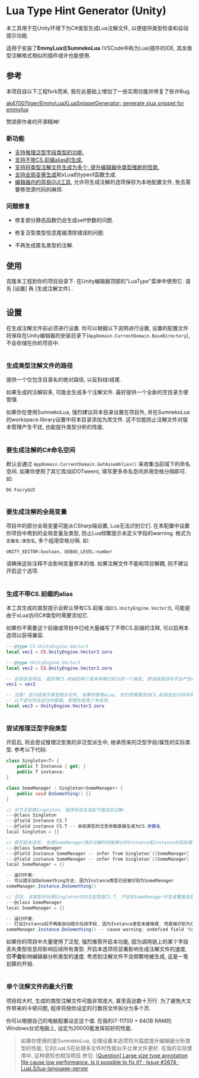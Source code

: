 # Lua Type Hint Generator (Unity)



本工具用于在Unity环境下为C#类型生成Lua注解文件, 以便提供类型检查和自动提示功能.

适用于安装了**EmmyLua**或**SumnekoLua** (VSCode中称为Lua)插件的IDE, 其余类型注解格式相似的插件或许也能使用.



## 参考

本项目自以下工程fork而来, 我在此基础上增加了一些实用功能并修复了些许Bug.

[ak47007tiger/EmmyLuaXLuaSnippetGenerator: generate xlua snippet for emmylua](https://github.com/ak47007tiger/EmmyLuaXLuaSnippetGenerator)

赞颂原作者的开源精神!

### 新功能

- [支持推理泛型字段类型的功能.](#泛型)
- [支持不带CS.前缀alias的生成.](#前缀)
- [支持将类型注解文件生成为多个, 提升编辑器中类型推断的性能.](#性能)
- [支持全局变量生成](#全局)和xLua的typeof函数生成.
- [编辑器内的简易GUI工具](#设置), 允许将生成注解的选项保存为本地配置文件, 免去需要修改源代码的麻烦.

### 问题修复

- 修复部分静态函数仍会生成self参数的问题.

- 修复泛型类型信息尾缀清除错误的问题.

- 不再生成匿名类型的注解.

  

## 使用

克隆本工程到你的项目目录下. 在Unity编辑器顶部的"LuaType"菜单中使用它. 请先 [设置] 再 [生成注解文件] .

<h1 id="设置"></h1>

## 设置

在生成注解文件前必须进行设置. 你可以根据以下说明进行设置, 设置的配置文件将保存在Unity编辑器的安装目录下(`AppDomain.CurrentDomain.BaseDirectory`), 不会存储在你的项目中.

<h1 id="路径"></h1>

### 生成类型注解文件的路径

提供一个仅包含目录名的绝对路径, 以反斜线\结尾. 

如果生成的注解较多, 可能会生成多个注解文件. 最好提供一个全新的空目录方便管理.

如果你在使用SumnekoLua, 强烈建议将本目录设置在项目外, 并在SumnekoLua的workspace.library设置中将本目录添加为库文件. 这不仅能防止注解文件对版本管理产生干扰, 也能提升类型分析的性能.

<h1 id="控件"></h1>

### 要生成注解的C#命名空间

默认会通过 `AppDomain.CurrentDomain.GetAssemblies()` 来收集当前域下的命名空间. 如果你使用了其它库(如DOTween), 填写更多命名空间并用空格分隔即可. 如:

`DG FairyGUI`

<h1 id="全局"></h1>

### 要生成注解的全局变量

项目中的部分全局变量可能从CSharp端设置, Lua无法识别它们. 在本配置中设置你项目中用到的全局变量及类型, 防止Lua频繁提示未定义字段的warning. 格式为`变量名:类型名`, 多个组用空格分隔. 如:

`UNITY_EDITOR:boolean, DEBUG_LEVEL:number`

请确保这些注释不会影响变量原本的值. 如果注解文件不能和项目解耦, 则不建议开启这个选项.

<h1 id="前缀"></h1>

### 生成不带CS.前缀的alias

本工具生成的类型提示会默认带有CS.前缀 (如`CS.UnityEngine.Vector3`), 可能是由于xLua访问C#类型时需要添加它.

如果你不需要这个前缀或项目中已经大量编写了不带CS.前缀的注释, 可以启用本选项以获得兼容.

```lua
---@type CS.UnityEngine.Vector3
local vec1 = CS.UnityEngine.Vector3.zero

---@type UnityEngine.Vector3
local vec2 = CS.UnityEngine.Vector3.zero

-- 启用该选项后, 是否带CS.前缀的两个版本将被识别为同一个类型, 即该赋值语句不会产生warning.
vec1 = vec2 

-- 注意! 这只适用于类型提示文件, 如果你使用xLua, 你仍然需要添加CS.前缀去在代码中真正访问C#类型.
-- 以下语句将在运行时报错, 即使你启用了本选项.
local vec3 = UnityEngine.Vector3.zero
```

<h1 id="泛型"></h1>

### 尝试推理泛型字段类型

开启后, 将会尝试推理泛型类的非泛型派生中, 继承而来的泛型字段/属性的实际类型. 参考以下代码:

```c#
class Singleton<T> {
    public T Instance { get; }
    public T instance;
}

class SomeManager : Singleton<SomeManager> {
    public void DoSomething() {}
}

// 对于泛型类Singleton, 程序将会生成如下格式的注解:
---@class Singleton
---@field Instance CS.T
---@field instance CS.T -- 未知类型的泛型参数直接生成为CS.参数名
local Singleton = {}

// 若开启本选项, 生成SomeManager类的注解时将能够分析Instance和instance的实际类型为SomeManager, 并在生成时添加它们的具体类型注释, 覆盖父类Singleton中的类型定义.
---@class SomeManager
---@field Instance SomeManager -- infer from Singleton`1[SomeManager]
---@field instance SomeManager -- infer from Singleton`1[SomeManager]
local SomeManager = {}

-- 运行环境:
-- 可以提示出DoSomething方法, 因为Instance类型已经被识别为SomeManager
someManager.Instance.DoSomething()

// 否则, 该类型将沿用Singleton中的泛型类型CS.T, 不会在SomeManager中生成覆盖类型的字段.
---@class SomeManager
local SomeManager = {}

-- 运行环境:
-- 打出Instance后不再能自动提示后续字段, 因为Instance类型未被推理, 而是被识别为CS.T
someManager.Instance.DoSomething() -- cause warning: undefied field "DoSomething"

```

如果你的项目中大量使用了泛型, 强烈推荐开启本功能, 因为调用链上的某个字段丢失类型信息将影响后续所有类型. 开启本选项将显著影响生成注解文件的速度, 但**不会**影响编辑器分析类型的速度. 考虑到注解文件不会频繁地被生成, 这是一笔划算的开销.

<h1 id="性能"></h1>

### 单个注解文件的最大行数

项目较大时, 生成的类型注解文件可能非常庞大, 甚至高达数十万行. 为了避免大文件带来的卡顿问题, 程序将按你设定的行数将文件拆分为多个页.

你可以根据自己的电脑配置设定这个值. 在我的i7-11700 + 64GB RAM的Windows台式电脑上, 设定为20000能发挥较好的性能.

> 如果你使用的是SumnekoLua, 合理设置本选项将大幅度提升编辑器分析类型的性能, 它的LuaLS在处理多文件时性能似乎比单文件更好. 在我的实际使用中, 这种感知也相当明显.参见:  [[Question\] Large size type annotation file cause low performance. Is it possible to fix it? · Issue #2674 · LuaLS/lua-language-server](https://github.com/LuaLS/lua-language-server/issues/2674) 
